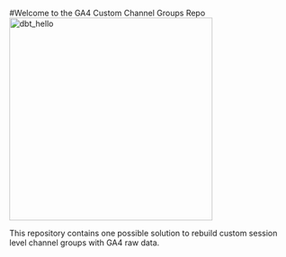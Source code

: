 #Welcome to the GA4 Custom Channel Groups Repo
<img width="361" alt="dbt_hello" src="[https://user-images.githubusercontent.com/6991865/182190483-de0db847-1bc1-4b88-9905-13aa5b52ec13.gif](https://i.gifer.com/mQ.gif)">

This repository contains one possible solution to rebuild custom session level channel groups with GA4 raw data.

